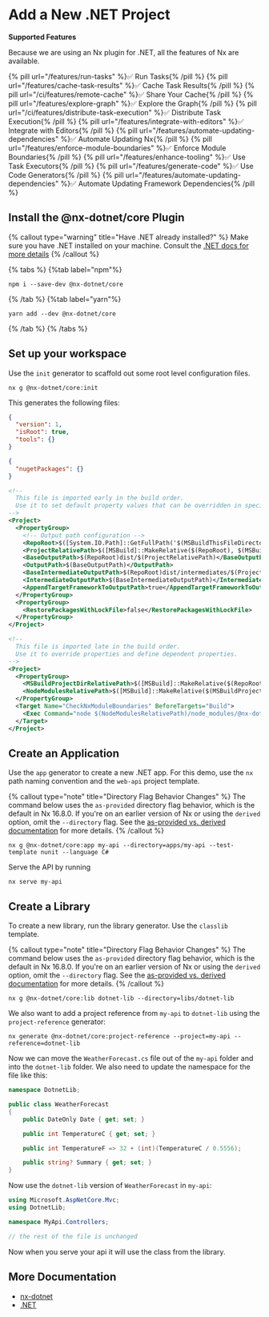 # Add a New .NET Project

**Supported Features**

Because we are using an Nx plugin for .NET, all the features of Nx are available.

{% pill url="/features/run-tasks" %}✅ Run Tasks{% /pill %}
{% pill url="/features/cache-task-results" %}✅ Cache Task Results{% /pill %}
{% pill url="/ci/features/remote-cache" %}✅ Share Your Cache{% /pill %}
{% pill url="/features/explore-graph" %}✅ Explore the Graph{% /pill %}
{% pill url="/ci/features/distribute-task-execution" %}✅ Distribute Task Execution{% /pill %}
{% pill url="/features/integrate-with-editors" %}✅ Integrate with Editors{% /pill %}
{% pill url="/features/automate-updating-dependencies" %}✅ Automate Updating Nx{% /pill %}
{% pill url="/features/enforce-module-boundaries" %}✅ Enforce Module Boundaries{% /pill %}
{% pill url="/features/enhance-tooling" %}✅ Use Task Executors{% /pill %}
{% pill url="/features/generate-code" %}✅ Use Code Generators{% /pill %}
{% pill url="/features/automate-updating-dependencies" %}✅ Automate Updating Framework Dependencies{% /pill %}

## Install the @nx-dotnet/core Plugin

{% callout type="warning" title="Have .NET already installed?" %}
Make sure you have .NET installed on your machine. Consult the [.NET docs for more details](https://dotnet.microsoft.com/learn/dotnet/hello-world-tutorial/install)
{% /callout %}

{% tabs %}
{%tab label="npm"%}

```shell
npm i --save-dev @nx-dotnet/core
```

{% /tab %}
{%tab label="yarn"%}

```shell
yarn add --dev @nx-dotnet/core
```

{% /tab %}
{% /tabs %}

## Set up your workspace

Use the `init` generator to scaffold out some root level configuration files.

```shell
nx g @nx-dotnet/core:init
```

This generates the following files:

```json {% fileName=".config/dotnet-tools.json" %}
{
  "version": 1,
  "isRoot": true,
  "tools": {}
}
```

```json {% fileName=".nx-dotnet.rc.json" %}
{
  "nugetPackages": {}
}
```

```xml {% fileName="Directory.Build.props" %}
<!--
  This file is imported early in the build order.
  Use it to set default property values that can be overridden in specific projects.
-->
<Project>
  <PropertyGroup>
    <!-- Output path configuration -->
    <RepoRoot>$([System.IO.Path]::GetFullPath('$(MSBuildThisFileDirectory)'))</RepoRoot>
    <ProjectRelativePath>$([MSBuild]::MakeRelative($(RepoRoot), $(MSBuildProjectDirectory)))</ProjectRelativePath>
    <BaseOutputPath>$(RepoRoot)dist/$(ProjectRelativePath)</BaseOutputPath>
    <OutputPath>$(BaseOutputPath)</OutputPath>
    <BaseIntermediateOutputPath>$(RepoRoot)dist/intermediates/$(ProjectRelativePath)/obj</BaseIntermediateOutputPath>
    <IntermediateOutputPath>$(BaseIntermediateOutputPath)</IntermediateOutputPath>
    <AppendTargetFrameworkToOutputPath>true</AppendTargetFrameworkToOutputPath>
  </PropertyGroup>
  <PropertyGroup>
    <RestorePackagesWithLockFile>false</RestorePackagesWithLockFile>
  </PropertyGroup>
</Project>
```

```xml {% fileName="Directory.Build.targets" %}
<!--
  This file is imported late in the build order.
  Use it to override properties and define dependent properties.
-->
<Project>
  <PropertyGroup>
    <MSBuildProjectDirRelativePath>$([MSBuild]::MakeRelative($(RepoRoot), $(MSBuildProjectDirectory)))</MSBuildProjectDirRelativePath>
    <NodeModulesRelativePath>$([MSBuild]::MakeRelative($(MSBuildProjectDirectory), $(RepoRoot)))</NodeModulesRelativePath>
  </PropertyGroup>
  <Target Name="CheckNxModuleBoundaries" BeforeTargets="Build">
    <Exec Command="node $(NodeModulesRelativePath)/node_modules/@nx-dotnet/core/src/tasks/check-module-boundaries.js --project-root &quot;$(MSBuildProjectDirRelativePath)&quot;"/>
  </Target>
</Project>
```

## Create an Application

Use the `app` generator to create a new .NET app. For this demo, use the `nx` path naming convention and the `web-api` project template.

{% callout type="note" title="Directory Flag Behavior Changes" %}
The command below uses the `as-provided` directory flag behavior, which is the default in Nx 16.8.0. If you're on an earlier version of Nx or using the `derived` option, omit the `--directory` flag. See the [as-provided vs. derived documentation](/deprecated/as-provided-vs-derived) for more details.
{% /callout %}

```shell
nx g @nx-dotnet/core:app my-api --directory=apps/my-api --test-template nunit --language C#
```

Serve the API by running

```shell
nx serve my-api
```

## Create a Library

To create a new library, run the library generator. Use the `classlib` template.

{% callout type="note" title="Directory Flag Behavior Changes" %}
The command below uses the `as-provided` directory flag behavior, which is the default in Nx 16.8.0. If you're on an earlier version of Nx or using the `derived` option, omit the `--directory` flag. See the [as-provided vs. derived documentation](/deprecated/as-provided-vs-derived) for more details.
{% /callout %}

```shell
nx g @nx-dotnet/core:lib dotnet-lib --directory=libs/dotnet-lib
```

We also want to add a project reference from `my-api` to `dotnet-lib` using the `project-reference` generator:

```shell
nx generate @nx-dotnet/core:project-reference --project=my-api --reference=dotnet-lib
```

Now we can move the `WeatherForecast.cs` file out of the `my-api` folder and into the `dotnet-lib` folder. We also need to update the namespace for the file like this:

```c# {% fileName="libs/dotnet-lib/WeatherForecast.cs" %}
namespace DotnetLib;

public class WeatherForecast
{
    public DateOnly Date { get; set; }

    public int TemperatureC { get; set; }

    public int TemperatureF => 32 + (int)(TemperatureC / 0.5556);

    public string? Summary { get; set; }
}
```

Now use the `dotnet-lib` version of `WeatherForecast` in `my-api`:

```c# {% fileName="apps/my-api/Controllers/WeatherForecastController.cs" %}
using Microsoft.AspNetCore.Mvc;
using DotnetLib;

namespace MyApi.Controllers;

// the rest of the file is unchanged
```

Now when you serve your api it will use the class from the library.

## More Documentation

- [nx-dotnet](https://www.nx-dotnet.com/)
- [.NET](https://dotnet.microsoft.com/en-us/)
